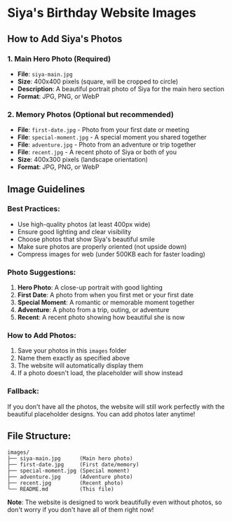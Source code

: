 # Siya's Birthday Website Images

## How to Add Siya's Photos

### 1. **Main Hero Photo** (Required)
- **File**: `siya-main.jpg`
- **Size**: 400x400 pixels (square, will be cropped to circle)
- **Description**: A beautiful portrait photo of Siya for the main hero section
- **Format**: JPG, PNG, or WebP

### 2. **Memory Photos** (Optional but recommended)
- **File**: `first-date.jpg` - Photo from your first date or meeting
- **File**: `special-moment.jpg` - A special moment you shared together
- **File**: `adventure.jpg` - Photo from an adventure or trip together
- **File**: `recent.jpg` - A recent photo of Siya or both of you
- **Size**: 400x300 pixels (landscape orientation)
- **Format**: JPG, PNG, or WebP

## Image Guidelines

### **Best Practices:**
- Use high-quality photos (at least 400px wide)
- Ensure good lighting and clear visibility
- Choose photos that show Siya's beautiful smile
- Make sure photos are properly oriented (not upside down)
- Compress images for web (under 500KB each for faster loading)

### **Photo Suggestions:**
1. **Hero Photo**: A close-up portrait with good lighting
2. **First Date**: A photo from when you first met or your first date
3. **Special Moment**: A romantic or memorable moment together
4. **Adventure**: A photo from a trip, outing, or adventure
5. **Recent**: A recent photo showing how beautiful she is now

### **How to Add Photos:**
1. Save your photos in this `images` folder
2. Name them exactly as specified above
3. The website will automatically display them
4. If a photo doesn't load, the placeholder will show instead

### **Fallback:**
If you don't have all the photos, the website will still work perfectly with the beautiful placeholder designs. You can add photos later anytime!

## File Structure:
```
images/
├── siya-main.jpg      (Main hero photo)
├── first-date.jpg     (First date/memory)
├── special-moment.jpg (Special moment)
├── adventure.jpg      (Adventure photo)
├── recent.jpg         (Recent photo)
└── README.md          (This file)
```

**Note**: The website is designed to work beautifully even without photos, so don't worry if you don't have all of them right now!

